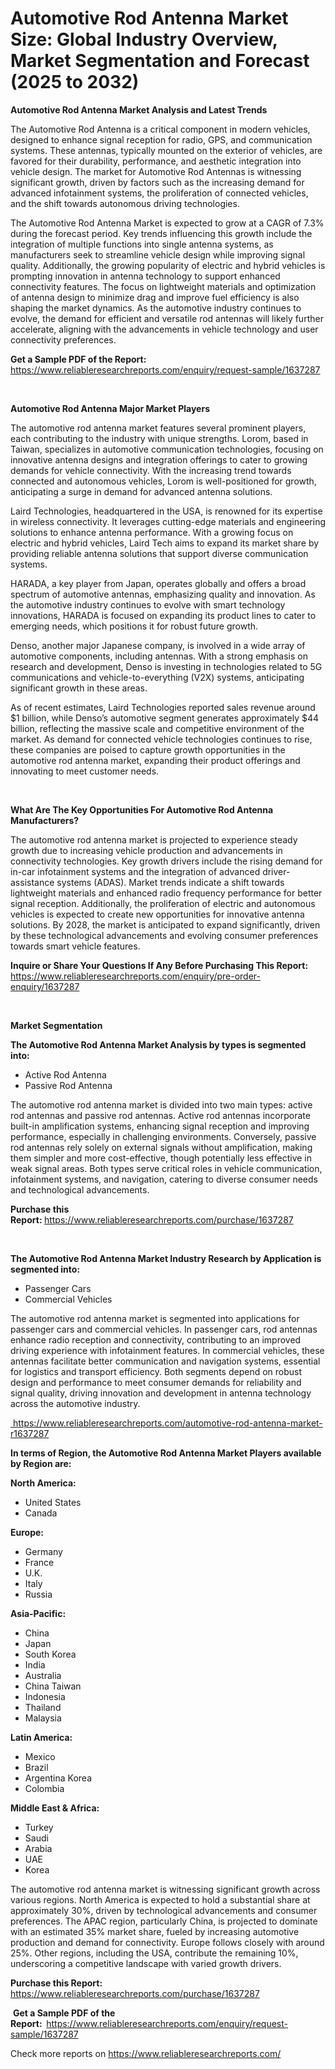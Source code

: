 <p><h1>Automotive Rod Antenna Market Size: Global Industry Overview, Market Segmentation and Forecast (2025 to 2032)</h1></p><p><strong>Automotive Rod Antenna Market Analysis and Latest Trends</strong></p>
<p><p>The Automotive Rod Antenna is a critical component in modern vehicles, designed to enhance signal reception for radio, GPS, and communication systems. These antennas, typically mounted on the exterior of vehicles, are favored for their durability, performance, and aesthetic integration into vehicle design. The market for Automotive Rod Antennas is witnessing significant growth, driven by factors such as the increasing demand for advanced infotainment systems, the proliferation of connected vehicles, and the shift towards autonomous driving technologies.</p><p>The Automotive Rod Antenna Market is expected to grow at a CAGR of 7.3% during the forecast period. Key trends influencing this growth include the integration of multiple functions into single antenna systems, as manufacturers seek to streamline vehicle design while improving signal quality. Additionally, the growing popularity of electric and hybrid vehicles is prompting innovation in antenna technology to support enhanced connectivity features. The focus on lightweight materials and optimization of antenna design to minimize drag and improve fuel efficiency is also shaping the market dynamics. As the automotive industry continues to evolve, the demand for efficient and versatile rod antennas will likely further accelerate, aligning with the advancements in vehicle technology and user connectivity preferences.</p></p>
<p><strong>Get a Sample PDF of the Report:&nbsp;</strong> <a href="https://www.reliableresearchreports.com/enquiry/request-sample/1637287?utm_campaign=2395&utm_medium=2&utm_source=Github&utm_content=ia&utm_term=23032025&utm_id=automotive-rod-antenna">https://www.reliableresearchreports.com/enquiry/request-sample/1637287</a></p>
<p>&nbsp;</p>
<p><strong>Automotive Rod Antenna Major Market Players</strong></p>
<p><p>The automotive rod antenna market features several prominent players, each contributing to the industry with unique strengths. Lorom, based in Taiwan, specializes in automotive communication technologies, focusing on innovative antenna designs and integration offerings to cater to growing demands for vehicle connectivity. With the increasing trend towards connected and autonomous vehicles, Lorom is well-positioned for growth, anticipating a surge in demand for advanced antenna solutions.</p><p>Laird Technologies, headquartered in the USA, is renowned for its expertise in wireless connectivity. It leverages cutting-edge materials and engineering solutions to enhance antenna performance. With a growing focus on electric and hybrid vehicles, Laird Tech aims to expand its market share by providing reliable antenna solutions that support diverse communication systems.</p><p>HARADA, a key player from Japan, operates globally and offers a broad spectrum of automotive antennas, emphasizing quality and innovation. As the automotive industry continues to evolve with smart technology innovations, HARADA is focused on expanding its product lines to cater to emerging needs, which positions it for robust future growth.</p><p>Denso, another major Japanese company, is involved in a wide array of automotive components, including antennas. With a strong emphasis on research and development, Denso is investing in technologies related to 5G communications and vehicle-to-everything (V2X) systems, anticipating significant growth in these areas.</p><p>As of recent estimates, Laird Technologies reported sales revenue around $1 billion, while Denso’s automotive segment generates approximately $44 billion, reflecting the massive scale and competitive environment of the market. As demand for connected vehicle technologies continues to rise, these companies are poised to capture growth opportunities in the automotive rod antenna market, expanding their product offerings and innovating to meet customer needs.</p></p>
<p>&nbsp;</p>
<p><strong>What Are The Key Opportunities For Automotive Rod Antenna Manufacturers?</strong></p>
<p><p>The automotive rod antenna market is projected to experience steady growth due to increasing vehicle production and advancements in connectivity technologies. Key growth drivers include the rising demand for in-car infotainment systems and the integration of advanced driver-assistance systems (ADAS). Market trends indicate a shift towards lightweight materials and enhanced radio frequency performance for better signal reception. Additionally, the proliferation of electric and autonomous vehicles is expected to create new opportunities for innovative antenna solutions. By 2028, the market is anticipated to expand significantly, driven by these technological advancements and evolving consumer preferences towards smart vehicle features.</p></p>
<p><strong>Inquire or Share Your Questions If Any Before Purchasing This Report:</strong> <a href="https://www.reliableresearchreports.com/enquiry/pre-order-enquiry/1637287?utm_campaign=2395&utm_medium=2&utm_source=Github&utm_content=ia&utm_term=23032025&utm_id=automotive-rod-antenna">https://www.reliableresearchreports.com/enquiry/pre-order-enquiry/1637287</a></p>
<p>&nbsp;</p>
<p><strong>Market Segmentation</strong></p>
<p><strong>The Automotive Rod Antenna Market Analysis by types is segmented into:</strong></p>
<p><ul><li>Active Rod Antenna</li><li>Passive Rod Antenna</li></ul></p>
<p><p>The automotive rod antenna market is divided into two main types: active rod antennas and passive rod antennas. Active rod antennas incorporate built-in amplification systems, enhancing signal reception and improving performance, especially in challenging environments. Conversely, passive rod antennas rely solely on external signals without amplification, making them simpler and more cost-effective, though potentially less effective in weak signal areas. Both types serve critical roles in vehicle communication, infotainment systems, and navigation, catering to diverse consumer needs and technological advancements.</p></p>
<p><strong>Purchase this Report:&nbsp;</strong><a href="https://www.reliableresearchreports.com/purchase/1637287?utm_campaign=2395&utm_medium=2&utm_source=Github&utm_content=ia&utm_term=23032025&utm_id=automotive-rod-antenna">https://www.reliableresearchreports.com/purchase/1637287</a></p>
<p>&nbsp;</p>
<p><strong>The Automotive Rod Antenna Market Industry Research by Application is segmented into:</strong></p>
<p><ul><li>Passenger Cars</li><li>Commercial Vehicles</li></ul></p>
<p><p>The automotive rod antenna market is segmented into applications for passenger cars and commercial vehicles. In passenger cars, rod antennas enhance radio reception and connectivity, contributing to an improved driving experience with infotainment features. In commercial vehicles, these antennas facilitate better communication and navigation systems, essential for logistics and transport efficiency. Both segments depend on robust design and performance to meet consumer demands for reliability and signal quality, driving innovation and development in antenna technology across the automotive industry.</p></p>
<p><a href="https://www.reliableresearchreports.com/automotive-rod-antenna-market-r1637287?utm_campaign=2395&utm_medium=2&utm_source=Github&utm_content=ia&utm_term=23032025&utm_id=automotive-rod-antenna">&nbsp;https://www.reliableresearchreports.com/automotive-rod-antenna-market-r1637287</a></p>
<p><strong>In terms of Region, the Automotive Rod Antenna Market Players available by Region are:</strong></p>
<p>
    <p> <strong> North America: </strong>
        <ul>
            <li>United States</li>
            <li>Canada</li>
        </ul>
        </p> 
    <p> <strong> Europe: </strong>
        <ul>
            <li>Germany</li>
            <li>France</li>
            <li>U.K.</li>
            <li>Italy</li>
            <li>Russia</li>
        </ul>
        </p> 
    <p> <strong> Asia-Pacific: </strong>
        <ul>
            <li>China</li>
            <li>Japan</li>
            <li>South Korea</li>
            <li>India</li>
            <li>Australia</li>
            <li>China Taiwan</li>
            <li>Indonesia</li>
            <li>Thailand</li>
            <li>Malaysia</li>
        </ul>
        </p> 
    <p> <strong> Latin America: </strong>
        <ul>
            <li>Mexico</li>
            <li>Brazil</li>
            <li>Argentina Korea</li>
            <li>Colombia</li>
        </ul>
        </p> 
    <p> <strong> Middle East & Africa: </strong>
        <ul>
            <li>Turkey</li>
            <li>Saudi</li>
            <li>Arabia</li>
            <li>UAE</li>
            <li>Korea</li>
        </ul>
    </p>
    </p>
<p><p>The automotive rod antenna market is witnessing significant growth across various regions. North America is expected to hold a substantial share at approximately 30%, driven by technological advancements and consumer preferences. The APAC region, particularly China, is projected to dominate with an estimated 35% market share, fueled by increasing automotive production and demand for connectivity. Europe follows closely with around 25%. Other regions, including the USA, contribute the remaining 10%, underscoring a competitive landscape with varied growth drivers.</p></p>
<p><strong>Purchase this Report: </strong><a href="https://www.reliableresearchreports.com/purchase/1637287?utm_campaign=2395&utm_medium=2&utm_source=Github&utm_content=ia&utm_term=23032025&utm_id=automotive-rod-antenna">https://www.reliableresearchreports.com/purchase/1637287</a></p>
<p>&nbsp;<strong>Get a Sample PDF of the Report:&nbsp;&nbsp;</strong><a href="https://www.reliableresearchreports.com/enquiry/request-sample/1637287?utm_campaign=2395&utm_medium=2&utm_source=Github&utm_content=ia&utm_term=23032025&utm_id=automotive-rod-antenna">https://www.reliableresearchreports.com/enquiry/request-sample/1637287</a></p>
<p><strong></strong></p>
<p>Check more reports on <a href="https://www.reliableresearchreports.com/?utm_campaign=2395&utm_medium=2&utm_source=Github&utm_content=ia&utm_term=23032025&utm_id=automotive-rod-antenna">https://www.reliableresearchreports.com/</a></p>